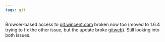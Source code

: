 ```yaml
---
tags: git
---
```


Browser-based access to [git.wincent.com](http://git.wincent.com/) broken now too (moved to 1.6.4 trying to fix the other issue, but the update broke [gitweb](/wiki/gitweb)). Still looking into both issues.
